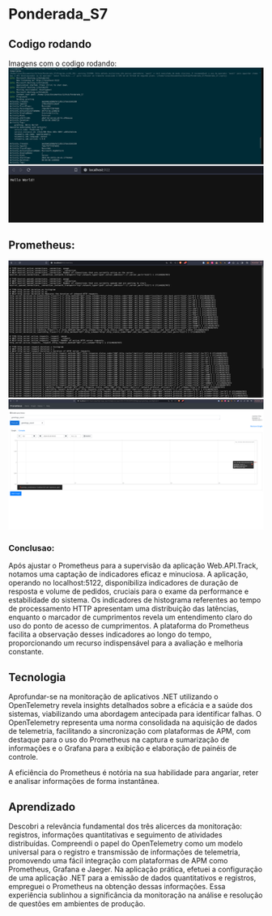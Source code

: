 # Ponderada_S7

## Codigo rodando 
Imagens com o codigo rodando:
<img src="./Assets/Captura de tela de 2024-03-25 18-11-10.png"> </img>
<img src="./Assets/Captura de tela de 2024-03-25 18-16-50.png"> </img>

## Prometheus:

<img src="./Assets/Captura de tela de 2024-03-25 18-27-26.png"></img>
<img src="./Assets/Captura de tela de 2024-03-25 21-21-49.png"></img>

### Conclusao:
Após ajustar o Prometheus para a supervisão da aplicação Web.API.Track, notamos uma captação de indicadores eficaz e minuciosa. A aplicação, operando no localhost:5122, disponibiliza indicadores de duração de resposta e volume de pedidos, cruciais para o exame da performance e estabilidade do sistema. Os indicadores de histograma referentes ao tempo de processamento HTTP apresentam uma distribuição das latências, enquanto o marcador de cumprimentos revela um entendimento claro do uso do ponto de acesso de cumprimentos. A plataforma do Prometheus facilita a observação desses indicadores ao longo do tempo, proporcionando um recurso indispensável para a avaliação e melhoria constante.

## Tecnologia
Aprofundar-se na monitoração de aplicativos .NET utilizando o OpenTelemetry revela insights detalhados sobre a eficácia e a saúde dos sistemas, viabilizando uma abordagem antecipada para identificar falhas. O OpenTelemetry representa uma norma consolidada na aquisição de dados de telemetria, facilitando a sincronização com plataformas de APM, com destaque para o uso do Prometheus na captura e sumarização de informações e o Grafana para a exibição e elaboração de painéis de controle.

A eficiência do Prometheus é notória na sua habilidade para angariar, reter e analisar informações de forma instantânea.

## Aprendizado

Descobri a relevância fundamental dos três alicerces da monitoração: registros, informações quantitativas e seguimento de atividades distribuídas. Compreendi o papel do OpenTelemetry como um modelo universal para o registro e transmissão de informações de telemetria, promovendo uma fácil integração com plataformas de APM como Prometheus, Grafana e Jaeger. Na aplicação prática, efetuei a configuração de uma aplicação .NET para a emissão de dados quantitativos e registros, empreguei o Prometheus na obtenção dessas informações. Essa experiência sublinhou a significância da monitoração na análise e resolução de questões em ambientes de produção.
